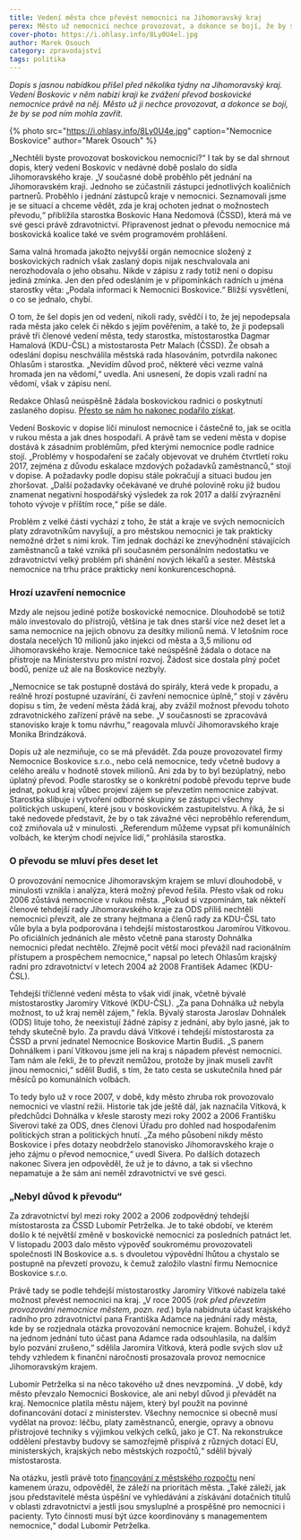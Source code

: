 ```yaml
---
title: Vedení města chce převést nemocnici na Jihomoravský kraj
perex: Město už nemocnici nechce provozovat, a dokonce se bojí, že by se pod ním mohla zavřít.
cover-photo: https://i.ohlasy.info/8Ly0U4el.jpg
author: Marek Osouch
category: zpravodajství
tags: politika
---
```


*Dopis s jasnou nabídkou přišel před několika týdny na Jihomoravský kraj. Vedení Boskovic v něm nabízí kraji ke zvážení převod boskovické nemocnice právě na něj. Město už ji nechce provozovat, a dokonce se bojí, že by se pod ním mohla zavřít.*

{% photo src="https://i.ohlasy.info/8Ly0U4e.jpg" caption="Nemocnice Boskovice" author="Marek Osouch" %}

„Nechtěli byste provozovat boskovickou nemocnici?“ I tak by se dal shrnout dopis, který vedení Boskovic v nedávné době poslalo do sídla Jihomoravského kraje. „V současné době proběhlo pět jednání na Jihomoravském kraji. Jednoho se zúčastnili zástupci jednotlivých koaličních partnerů. Proběhlo i jednání zástupců kraje v nemocnici. Seznamovali jsme je se situací a chceme vědět, zda je kraj ochoten jednat o možnostech převodu,“ přiblížila starostka Boskovic Hana Nedomová (ČSSD), která má ve své gesci právě zdravotnictví. Připravenost jednat o převodu nemocnice má boskovická koalice také ve svém programovém prohlášení.

Sama valná hromada jakožto nejvyšší orgán nemocnice složený z boskovických radních však zaslaný dopis nijak neschvalovala ani nerozhodovala o jeho obsahu. Nikde v zápisu z rady totiž není o dopisu jediná zmínka. Jen den před odesláním je v připomínkách radních u jména starostky věta: „Podala informaci k Nemocnici Boskovice.“ Bližší vysvětlení, o co se jednalo, chybí.

O tom, že šel dopis jen od vedení, nikoli rady, svědčí i to, že jej nepodepsala rada města jako celek či někdo s jejím pověřením, a také to, že ji podepsali právě tři členové vedení města, tedy starostka, místostarostka Dagmar Hamalová (KDU-ČSL) a místostarosta Petr Malach (ČSSD). Že obsah a odeslání dopisu neschválila městská rada hlasováním, potvrdila nakonec Ohlasům i starostka. „Nevidím důvod proč, některé věci vezme valná hromada jen na vědomí,“ uvedla. Ani usnesení, že dopis vzali radní na vědomí, však v zápisu není.

Redakce Ohlasů neúspěšně žádala boskovickou radnici o poskytnutí zaslaného dopisu. [Přesto se nám ho nakonec podařilo získat](http://data.ohlasy.info/2017/prevod-nemocnice.pdf). 

Vedení Boskovic v dopise líčí minulost nemocnice i částečně to, jak se ocitla v rukou města a jak dnes hospodaří. A právě tam se vedení města v dopise dostává k zásadním problémům, před kterými nemocnice podle radnice stojí. „Problémy v hospodaření se začaly objevovat ve druhém čtvrtletí roku 2017, zejména z důvodu eskalace mzdových požadavků zaměstnanců,“ stojí v dopise. A požadavky podle dopisu stále pokračují a situaci budou jen zhoršovat. „Další požadavky očekávané ve druhé polovině roku již budou znamenat negativní hospodářský výsledek za rok 2017 a další zvýraznění tohoto vývoje v příštím roce,“ píše se dále.

Problém z velké části vychází z toho, že stát a kraje ve svých nemocnicích platy zdravotníkům navyšují, a pro městskou nemocnici je tak prakticky nemožné držet s nimi krok. Tím jednak dochází ke znevýhodnění stávajících zaměstnanců a také vzniká při současném personálním nedostatku ve zdravotnictví velký problém při shánění nových lékařů a sester. Městská nemocnice na trhu práce prakticky není konkurenceschopná.

### Hrozí uzavření nemocnice

Mzdy ale nejsou jediné potíže boskovické nemocnice. Dlouhodobě se totiž málo investovalo do přístrojů, většina je tak dnes starší více než deset let a sama nemocnice na jejich obnovu za desítky milionů nemá. V letošním roce dostala necelých 10 milionů jako injekci od města a 3,5 milionu od Jihomoravského kraje. Nemocnice také neúspěšně žádala o dotace na přístroje na Ministerstvu pro místní rozvoj. Žádost sice dostala plný počet bodů, peníze už ale na Boskovice nezbyly.

„Nemocnice se tak postupně dostává do spirály, která vede k propadu, a reálně hrozí postupné uzavírání, či zavření nemocnice úplně,“ stojí v závěru dopisu s tím, že vedení města žádá kraj, aby zvážil možnost převodu tohoto zdravotnického zařízení právě na sebe. „V současnosti se zpracovává stanovisko kraje k tomu návrhu,“ reagovala mluvčí Jihomoravského kraje Monika Brindzáková.

Dopis už ale nezmiňuje, co se má převádět. Zda pouze provozovatel firmy Nemocnice Boskovice s.r.o., nebo celá nemocnice, tedy včetně budovy a celého areálu v hodnotě stovek milionů. Ani zda by to byl bezúplatný, nebo úplatný převod. Podle starostky se o konkrétní podobě převodu teprve bude jednat, pokud kraj vůbec projeví zájem se převzetím nemocnice zabývat. Starostka slibuje i vytvoření odborné skupiny se zástupci všechny politických uskupení, které jsou v boskovickém zastupitelstvu. A říká, že si také nedovede představit, že by o tak závažné věci neproběhlo referendum, což zmiňovala už v minulosti. „Referendum můžeme vypsat při komunálních volbách, ke kterým chodí nejvíce lidí,“ prohlásila starostka.

### O převodu se mluví přes deset let

O provozování nemocnice Jihomoravským krajem se mluví dlouhodobě, v minulosti vznikla i analýza, která možný převod řešila. Přesto však od roku 2006 zůstává nemocnice v rukou města. „Pokud si vzpomínám, tak někteří členové tehdejší rady Jihomoravského kraje za ODS příliš nechtěli nemocnici převzít, ale ze strany hejtmana a členů rady za KDU-ČSL tato vůle byla a byla podporována i tehdejší místostarostkou Jaromírou Vítkovou. Po oficiálních jednáních ale město včetně pana starosty Dohnálka nemocnici předat nechtělo. Zřejmě pocit větší moci převážil nad racionálním přístupem a prospěchem nemocnice,“ napsal po letech Ohlasům krajský radní pro zdravotnictví v letech 2004 až 2008 František Adamec (KDU-ČSL).

Tehdejší tříčlenné vedení města to však vidí jinak, včetně bývalé místostarostky Jaromíry Vítkové (KDU-ČSL). „Za pana Dohnálka už nebyla možnost, to už kraj neměl zájem,“ řekla. Bývalý starosta Jaroslav Dohnálek (ODS) lituje toho, že neexistují žádné zápisy z jednání, aby bylo jasné, jak to tehdy skutečně bylo. Za pravdu dává Vítkové i tehdejší místostarosta za ČSSD a první jednatel Nemocnice Boskovice Martin Budiš. „S panem Dohnálkem i paní Vítkovou jsme jeli na kraj s nápadem převést nemocnici. Tam nám ale řekli, že to převzít nemůžou, protože by jinak museli zavřít jinou nemocnici,“ sdělil Budiš, s tím, že tato cesta se uskutečnila hned pár měsíců po komunálních volbách.

To tedy bylo už v roce 2007, v době, kdy město zhruba rok provozovalo nemocnici ve vlastní režii. Historie tak jde ještě dál, jak naznačila Vítková, k předchůdci Dohnálka v křesle starosty mezi roky 2002 a 2006 Františku Siverovi také za ODS, dnes členovi Úřadu pro dohled nad hospodařením politických stran a politických hnutí. „Za mého působení nikdy město Boskovice i přes dotazy neobdrželo stanovisko Jihomoravského kraje o jeho zájmu o převod nemocnice,“ uvedl Sivera. Po dalších dotazech nakonec Sivera jen odpověděl, že už je to dávno, a tak si všechno nepamatuje a že sám ani neměl zdravotnictví ve své gesci.

### „Nebyl důvod k převodu“

Za zdravotnictví byl mezi roky 2002 a 2006 zodpovědný tehdejší místostarosta za ČSSD Lubomír Petrželka. Je to také období, ve kterém došlo k té největší změně v boskovické nemocnici za posledních patnáct let. V listopadu 2003 dalo město výpověď soukromému provozovateli společnosti IN Boskovice a.s. s dvouletou výpovědní lhůtou a chystalo se postupně na převzetí provozu, k čemuž založilo vlastní firmu Nemocnice Boskovice s.r.o. 

Právě tady se podle tehdejší místostarostky Jaromíry Vítkové nabízela také možnost převést nemocnici na kraj. „V roce 2005 (*rok před převzetím provozování nemocnice městem, pozn. red.*) byla nabídnuta účast krajského radního pro zdravotnictví pana Františka Adamce na jednání rady města, kde by se rozjednala otázka provozování nemocnice krajem. Bohužel, i když na jednom jednání tuto účast pana Adamce rada odsouhlasila, na dalším bylo pozvání zrušeno,“ sdělila Jaromíra Vítková, která podle svých slov už tehdy vzhledem k finanční náročnosti prosazovala provoz nemocnice Jihomoravským krajem.

Lubomír Petrželka si na něco takového už dnes nevzpomíná. „V době, kdy město převzalo Nemocnici Boskovice, ale ani nebyl důvod ji převádět na kraj. Nemocnice platila městu nájem, který byl použit na povinné dofinancování dotací z ministerstev. Všechny nemocnice si obecně musí vydělat na provoz: léčbu, platy zaměstnanců, energie, opravy a obnovu přístrojové techniky s výjimkou velkých celků, jako je CT. Na rekonstrukce oddělení přestavby budovy se samozřejmě přispívá z různých dotací EU, ministerských, krajských nebo městských rozpočtů,“ sdělil bývalý místostarosta.

Na otázku, jestli právě toto [financování z městského rozpočtu](http://www.ohlasy.info/clanky/2016/03/hospodareni-nemocnice.html) není kamenem úrazu, odpověděl, že záleží na prioritách města. „Také záleží, jak jsou představitelé města úspěšní ve vyhledávání a získávání dotačních titulů v oblasti zdravotnictví a jestli jsou smysluplné a prospěšné pro nemocnici i pacienty. Tyto činnosti musí být úzce koordinovány s managementem nemocnice,“ dodal Lubomír Petrželka.
